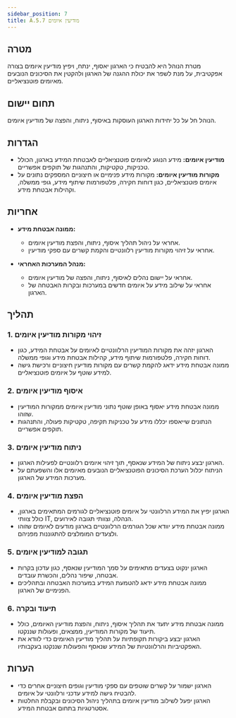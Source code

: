 ```yaml
---
sidebar_position: 7  
title: A.5.7 מודיעין איומים
---
```


## מטרה
מטרת הנוהל היא להבטיח כי הארגון יאסוף, ינתח, ויפיץ מודיעין איומים בצורה אפקטיבית, על מנת לשפר את יכולת ההגנה של הארגון ולהקטין את הסיכונים הנובעים מאיומים פוטנציאליים.

## תחום יישום
הנוהל חל על כל יחידות הארגון העוסקות באיסוף, ניתוח, והפצה של מודיעין איומים.

## הגדרות
- **מודיעין איומים:** מידע הנוגע לאיומים פוטנציאליים לאבטחת המידע בארגון, הכולל טכניקות, טקטיקות, והתנהגות של תוקפים אפשריים.
- **מקורות מודיעין איומים:** מקורות מידע פנימיים או חיצוניים המספקים נתונים על איומים פוטנציאליים, כגון דוחות חקירה, פלטפורמות שיתוף מידע, גופי ממשלה, וקהילות אבטחת מידע.

## אחריות
- **ממונה אבטחת מידע:**
  - אחראי על ניהול תהליך איסוף, ניתוח, והפצת מודיעין איומים.
  - אחראי על זיהוי מקורות מודיעין רלוונטיים והקמת קשרים עם ספקי מודיעין.

- **מנהל המערכות האחראי:**
  - אחראי על יישום נהלים לאיסוף, ניתוח, והפצה של מודיעין איומים.
  - אחראי על שילוב מידע על איומים חדשים במערכות ובקרות האבטחה של הארגון.

## תהליך
### 1. זיהוי מקורות מודיעין איומים
- הארגון יזהה את מקורות המודיעין הרלוונטיים לאיומים על אבטחת המידע, כגון דוחות חקירה, פלטפורמות שיתוף מידע, קהילות אבטחת מידע וגופי ממשלה.
- ממונה אבטחת מידע ידאג להקמת קשרים עם מקורות מודיעין חיצוניים ורכישת גישה למידע שוטף על איומים פוטנציאליים.

### 2. איסוף מודיעין איומים
- ממונה אבטחת מידע יאסוף באופן שוטף נתוני מודיעין איומים ממקורות המודיעין שזוהו.
- הנתונים שייאספו יכללו מידע על טכניקות תקיפה, טקטיקות פעולה, והתנהגות תוקפים אפשריים.

### 3. ניתוח מודיעין איומים
- הארגון יבצע ניתוח של המידע שנאסף, תוך זיהוי איומים רלוונטיים לפעילות הארגון.
- הניתוח יכלול הערכת הסיכונים הפוטנציאליים הנובעים מאיומים אלו והשפעתם על מערכות המידע של הארגון.

### 4. הפצת מודיעין איומים
- הארגון יפיץ את המידע הרלוונטי על איומים פוטנציאליים לגורמים המתאימים בארגון, כולל צוותי IT, הנהלה, וצוותי תגובה לאירועים.
- ממונה אבטחת מידע יוודא שכל הגורמים הרלוונטיים בארגון מודעים לאיומים שזוהו ולצעדים המומלצים להתגוננות מפניהם.

### 5. תגובה למודיעין איומים
- הארגון ינקוט בצעדים מתאימים על סמך המודיעין שנאסף, כגון עדכון בקרות אבטחה, שיפור נהלים, והכשרת עובדים.
- ממונה אבטחת מידע ידאג להטמעת המידע במערכות האבטחה ובתהליכים הפנימיים של הארגון.

### 6. תיעוד ובקרה
- ממונה אבטחת מידע יתעד את תהליך איסוף, ניתוח, והפצת מודיעין האיומים, כולל תיעוד של מקורות המודיעין, ממצאים, ופעולות שננקטו.
- הארגון יבצע ביקורות תקופתיות על תהליך מודיעין האיומים כדי לוודא את האפקטיביות והרלוונטיות של המידע שנאסף והפעולות שננקטו בעקבותיו.

## הערות
- הארגון ישמור על קשרים שוטפים עם ספקי מודיעין וגופים חיצוניים אחרים כדי להבטיח גישה למידע עדכני ורלוונטי על איומים.
- הארגון יפעל לשילוב מודיעין איומים בתהליך ניהול הסיכונים ובקבלת החלטות אסטרטגיות בתחום אבטחת המידע.